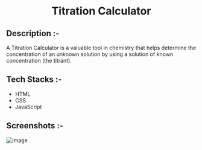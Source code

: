 # <p align="center">Titration Calculator</p>

## Description :-

A Titration Calculator is a valuable tool in chemistry that helps determine the concentration of an unknown solution by using a solution of known concentration (the titrant).

## Tech Stacks :-

- HTML
- CSS
- JavaScript

## Screenshots :-

![image](https://github.com/user-attachments/assets/15979c54-c482-4a63-9578-576365ea58d2)
